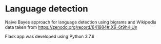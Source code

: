 # Language detection

Naive Bayes approach for language detection using bigrams and Wikipedia data taken from https://zenodo.org/record/841984#.X9-6t9hKiUn

Flask app was developed using Python 3.7.9
